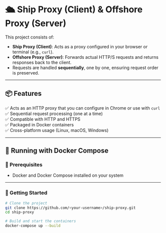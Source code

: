 # 🛳️ Ship Proxy (Client) & Offshore Proxy (Server)

This project consists of:
- **Ship Proxy (Client)**: Acts as a proxy configured in your browser or terminal (e.g., `curl`).
- **Offshore Proxy (Server)**: Forwards actual HTTP/S requests and returns responses back to the client.
- Requests are handled **sequentially**, one by one, ensuring request order is preserved.

---

## 📦 Features

✅ Acts as an HTTP proxy that you can configure in Chrome or use with `curl`  
✅ Sequential request processing (one at a time)  
✅ Compatible with HTTP and HTTPS  
✅ Packaged in Docker containers  
✅ Cross-platform usage (Linux, macOS, Windows)

---

## 🐳 Running with Docker Compose

### 🔧 Prerequisites
- Docker and Docker Compose installed on your system

---

### 🚀 Getting Started

```bash
# Clone the project
git clone https://github.com/<your-username>/ship-proxy.git
cd ship-proxy

# Build and start the containers
docker-compose up --build
